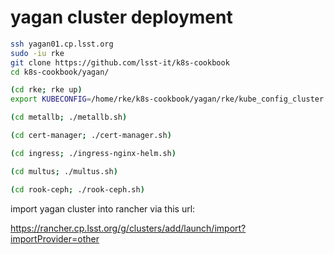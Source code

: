 yagan cluster deployment
=========================

```bash
ssh yagan01.cp.lsst.org
sudo -iu rke
git clone https://github.com/lsst-it/k8s-cookbook
cd k8s-cookbook/yagan/

(cd rke; rke up)
export KUBECONFIG=/home/rke/k8s-cookbook/yagan/rke/kube_config_cluster.yml

(cd metallb; ./metallb.sh)

(cd cert-manager; ./cert-manager.sh)

(cd ingress; ./ingress-nginx-helm.sh)

(cd multus; ./multus.sh)

(cd rook-ceph; ./rook-ceph.sh)
```

import yagan cluster into rancher via this url:

https://rancher.cp.lsst.org/g/clusters/add/launch/import?importProvider=other
